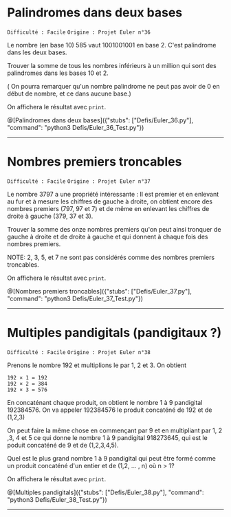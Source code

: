 # Palindromes dans deux bases
`Difficulté : Facile`
`Origine : Projet Euler n°36`

Le nombre (en base 10) 585 vaut 1001001001 en base 2. C'est palindrome dans les deux bases.

Trouver la somme de tous les nombres inférieurs à un million qui sont des palindromes dans les bases 10 et 2.

( On pourra remarquer qu'un nombre palindrome ne peut pas avoir de 0 en début de nombre, et ce dans aucune base.)

On affichera le résultat avec `print`.

@[Palindromes dans deux bases]({"stubs": ["Defis/Euler_36.py"], "command": "python3 Defis/Euler_36_Test.py"})

---

# Nombres premiers troncables
`Difficulté : Facile`
`Origine : Projet Euler n°37`

Le nombre 3797 a une propriété intéressante : Il est premier et en enlevant au fur et à mesure les chiffres de gauche à droite, on obtient encore des nombres premiers (797, 97 et 7) et de même en enlevant les chiffres de droite à gauche (379, 37 et 3).

Trouver la somme des onze nombres premiers qu'on peut ainsi tronquer de gauche à droite et de droite à gauche et qui donnent à chaque fois des nombres premiers.

NOTE: 2, 3, 5, et 7 ne sont pas considérés comme des nombres premiers troncables.

On affichera le résultat avec `print`.

@[Nombres premiers troncables]({"stubs": ["Defis/Euler_37.py"], "command": "python3 Defis/Euler_37_Test.py"})

---

# Multiples pandigitals (pandigitaux ?)
`Difficulté : Facile`
`Origine : Projet Euler n°38`

Prenons le nombre 192 et multiplions le par 1, 2 et 3. On obtient 

    192 × 1 = 192
    192 × 2 = 384
    192 × 3 = 576

En concaténant chaque produit, on obtient le nombre 1 à 9 pandigital 192384576. On va appeler 192384576 le produit concaténé de 192 et de (1,2,3)

On peut faire la même chose en commençant par 9 et en multipliant par 1, 2 ,3, 4 et 5 ce qui donne le nombre 1 à 9  pandigital  918273645, qui est le poduit concaténé de 9 et de (1,2,3,4,5).

Quel est le plus grand nombre 1 à 9 pandigital qui peut être formé comme un produit concaténé d'un entier et de (1,2, ... , n) où n > 1?

On affichera le résultat avec `print`.

@[Multiples pandigitals]({"stubs": ["Defis/Euler_38.py"], "command": "python3 Defis/Euler_38_Test.py"})

---
